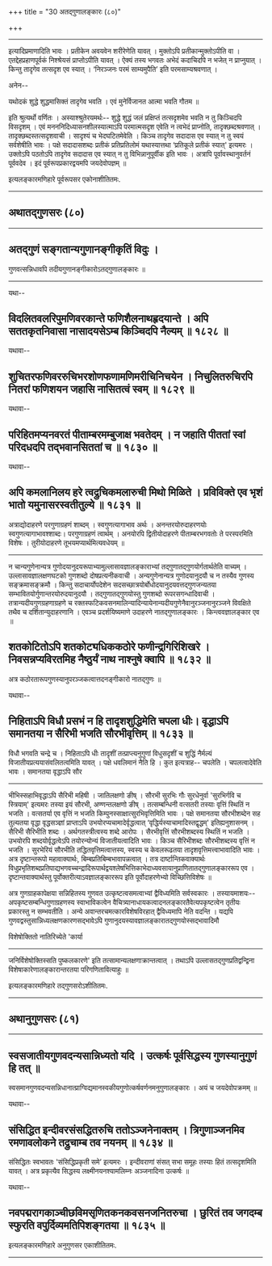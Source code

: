 +++
title = "30 अतद्गुणालङ्कारः (८०)"

+++


------------------------------------------------------------------------

इत्यादिप्रमाणादिति भावः । प्रतीकेन अवयवेन शरीरेणेति यावत् । मुक्तोऽपि
प्रतीकान्मुक्तोऽपीति वा । एतद्देहप्रहाणपूर्वकं निश्श्रेयसं प्राप्तोऽपीति
यावत् । ऐक्यं तस्य भगवतः अभेदं कदाचिदपि न भजेत् न प्राप्नुयात् । किन्तु
तादृगेव तत्सदृश एव स्यात् । ‘निरञ्जनः परमं साम्यमुपैति’ इति
परमसाम्यश्रवणात् ।

अनेन--

यथोदकं शुद्धे शुद्धमासिक्तं तादृगेव भवति ।
एवं मुनेर्विजानत आत्मा भवति गौतम ॥

इति श्रुत्यर्थो वर्णितः । अस्याश्श्रुतेरयमर्थः-- शुद्धे शुद्धं जलं
प्रक्षिप्तं तत्सदृशमेव भवति न तु किञ्चिदपि विसदृशम् । एवं
मनननिदिध्यासनशीलस्यात्माऽपि परमात्मसदृश एवेति न त्वभेदं प्राप्नोति,
तादृक्छब्दश्रवणात् । तादृक्छब्दस्तत्सदृशवाची । सादृश्यं च भेदघटितमेवेति
। किञ्च तादृगेव सदादास एव स्यात् न तु स्वयं सर्वशेषीति भावः । पक्षे
सदादासशब्दः प्रतीकं प्रतिप्रतिलोमं यथास्यात्तथा ‘प्रतिकूले प्रतीकं
स्यात्' इत्यमरः । उक्तोऽपि पठतोऽपि तादृगेव सदादास एव स्यात् न तु
विभिन्नानुपूर्वीक इति भावः । अत्रापि पूर्वावस्थानुवर्तनं पूर्ववदेव । इदं
पूर्वरूपप्रकारद्वयमपि जयदेवोपज्ञम् ॥

इत्यलङ्कारमणिहारे पूर्वरूपसर एकोनाशीतितमः.

------------------------------------------------------------------------



## अथातद्गुणसरः (८०)

------------------------------------------------------------------------



## अतद्गुणं सङ्गतान्यगुणानङ्गीकृतिं विदुः ।

गुणवत्सन्निधावपि तदीयगुणानङ्गीकारोऽतद्गुणालङ्कारः ॥

------------------------------------------------------------------------

यथा--



## विदलितवलरिपुमणिवरकान्ते फणिशैलनाथहृदयान्ते । अपि सततकृतनिवासा नासादयसेऽम्ब किञ्चिदपि नैल्यम् ॥ १८२८ ॥

यथावा--



## शुचितरफणिवररुचिभरशोणफणामणिमरीचिनिचयेन । निचुलितरुचिरपि नितरां फणिशयन जहासि नासितत्वं स्वम् ॥ १८२९ ॥

यथावा--



## परिहितमप्यनवरतं पीताम्बरमम्बुजाक्ष भवतेदम् । न जहाति पीततां स्वां परिदधदपि तद्भवानसिततां च ॥ १८३० ॥

यथावा--



## अपि कमलानिलय हरे त्वद्रुचिकमलारुची मिथो मिळिते । प्रविविक्ते एव भृशं भातो यमुनासरस्वतीतुल्ये ॥ १८३१ ॥

अत्राद्योदाहरणे परगुणाग्रहणं शाब्दम् । स्वगुणत्यागाभाव अर्थः ।
अनन्तरयोरुदाहरणयोः स्वगुणत्यागाभावश्शाब्दः। परगुणाग्रहणं त्वार्थम् ।
अनयोरपि द्वितीयोदाहरणे पीताम्बरभगवतोः ते परस्परमिति विशेषः ।
तुरीयोदाहरणे तूभयमप्यार्थमित्यवधेयम् ॥

------------------------------------------------------------------------

न चान्यगुणेनान्यत्र गुणोदयानुदयरूपाभ्यामुल्लासावज्ञालङ्काराभ्यां
तद्गुणातद्गुणयोर्गतार्थतेति वाच्यम् । उल्लासावज्ञालक्षणघटको गुणशब्दो
दोषप्रत्यनीकवाची । अन्यगुणेनान्यत्र गुणोदयानुदयौ च न तस्यैव गुणस्य
सङ्क्रमासङ्क्रमौ । किन्तु सदाचार्योपदेशेन
सदसच्छात्रयोर्बोधोदयानुदयवत्तद्गुणजन्यतया
सम्भावितयोर्गुणान्तरयोरुदयानुदयौ । तद्गुणातद्गुणयोस्तु गुणशब्दो
रूपरसगन्धादिवाची । तत्रान्यदीयगुणग्रहणाग्रहणे च
रक्तस्फटिकवसनमालिन्यादिन्यायेनान्यदीयगुणेनैवानुरञ्जनानुरञ्जने विवक्षिते
तथैव च दर्शितान्युदाहरणानि । एवञ्च प्रदर्शयिष्यमाणे उदाहरणे
नातद्गुणालङ्कारः । किन्त्ववज्ञालङ्कार एव ॥



## शतकोटितोऽपि शतकोट्यधिककठोरे फणीन्द्रगिरिशिखरे । निवसन्नप्यविरतमिह नैष्ठुर्यं नाथ नाश्नुषे क्वापि ॥ १८३२ ॥

अत्र कठोरतारूपगुणस्यानुपरञ्जकत्वात्तदनङ्गीकारो नातद्गुणः ॥

यथावा--



## निहिताऽपि विधौ प्रसभं न हि तादृशशुद्धिमेति चपला धीः। वृद्धाऽपि समानतया न सैरिभी भजति सौरभीवृत्तिम् ॥ १८३३ ॥

विधौ भगवति चन्द्रे च । निहिताऽपि धीः तादृशीं तत्प्राप्त्यनुगुणां
विधुसदृशीं च शुद्धिं नैर्मल्यं विजातीयप्रत्ययासंवलितत्वमिति यावत् ।
पक्षे धवलिमानं नैति हि । कुत इत्यत्राह-- चपलेति । चपलत्वादेवेति भावः ।
समानतया वृद्धाऽपि सौर

------------------------------------------------------------------------

भीभिस्सहाभिवृद्धाऽपि सैरिभी महिषी । जातिलक्षणो ङीष् । सौरभी सुरभिः गौः
सुरधेनुर्वा 'सुरभिर्गवि च स्त्रियाम्' इत्यमरः तस्या इयं सौरभी,
अण्णन्तलक्षणो ङीष् । तत्सम्बन्धिनी वत्सतरी तस्याः वृत्तिं स्थितिं न भजति
। वत्सतर्या एव वृत्तिं न भजति किम्पुनस्साक्षात्सुरभिवृत्तिमिति भावः ।
पक्षे समानतया सौरभीशब्देन सह तुल्यतया वृद्धा वृद्धसञ्ज्ञां प्राप्ताऽपि
उभयोरप्यचामादेर्वृद्धत्वात् ‘वृद्धिर्यस्याचामादिस्तद्वृद्धम्'
इतिह्यनुशासनम् । सैरिभी सैरिभीति शब्दः । अर्थगतस्त्रीत्वस्य शब्दे आरोपः
। सैरभीवृत्तिं सौरभीशब्दस्य स्थितिं न भजति । उभयोरपि
शब्दयोर्वृद्धत्वेऽपि तयोरन्योन्यं विजातीयत्वादिति भावः । किञ्च
सैरिभीशब्दः सौरभीशब्दस्य वृत्तिं न भजति । सुरभेरियं सौरभीति
तद्धितवृत्तिमत्वात्तस्य, स्वस्य च केवलरूढतया तादृशवृत्तिमत्त्वाभावादिति
भावः । अत्र दृष्टान्तरूपो महावाक्यार्थः, बिम्बप्रतिबिम्बभावापन्नत्वात् ।
तत्र दार्ष्टान्तिकवाक्यार्थः
विधुप्रभृतिशब्दप्रतिपाद्यभगवच्चन्द्रादिरूपार्थद्वयश्लेषभित्तिकाभेदाध्यवसायानुप्राणितातद्गुणालङ्काररूप
एव । दृष्टान्तवाक्यार्थस्तु पूर्वोक्तरीत्याऽवज्ञालङ्काररूप इति
पूर्वोदाहरणेभ्यो विच्छित्तिविशेषः ॥

अत्र गुणग्राहकापेक्षया सन्निहितस्य गुणवत उत्कृष्टत्वसमत्वाभ्यां
द्वैविध्यमिति सर्वस्वकारः । तस्यायमाशयः--अपकृष्टसम्बन्धिगुणाग्रहणस्य
स्वाभाविकत्वेन वैचित्र्यानाधायकत्वादनलङ्कारतैवेत्यपकृष्टत्वेन तृतीयः
प्रकारस्तु न सम्भवतीति । अन्ये अवान्तरचमत्कारविशेषविरहात् द्वैविध्यमापि
नेति वदन्ति । यद्यपि गुणवद्वस्तुसान्निध्यलक्षणकारणसद्भावेऽपि
गुणानुदयस्यावज्ञालङ्कारातद्गुणयोस्सद्भावादिमौ

विशेषोक्तितो नातिरिच्येते 'कार्या

------------------------------------------------------------------------

जनिर्विशेषोक्तिस्सति पुष्कलकारणे' इति तत्सामान्यलक्षणाक्रान्तत्वात् ।
तथाऽपि उल्लासतद्गुणप्रतिद्वन्द्विना विशेषाकारेणालङ्कारान्तरतया
परिगणितावित्याहुः ॥

इत्यलङ्कारमणिहारे तद्गुणसरोऽशीतितमः.

------------------------------------------------------------------------

## अथानुगुणसरः (८१)

------------------------------------------------------------------------





## स्वसजातीयगुणवदन्यसान्निध्यतो यदि । उत्कर्षः पूर्वसिद्धस्य गुणस्यानुगुणं हि तत् ॥

स्वसमानगुणवदन्यसन्निधानात्प्राग्विद्यमानस्वकीयगुणोत्कर्षवर्णनमनुगुणालङ्कारः
। अयं च जयदेवोपक्रमम् ॥

यथावा--



## संसिद्धित इन्दीवरसंसद्धितरुचि ततोऽञ्जनेनाक्तम् । त्रिगुणाञ्जनमिव रमणावलोकने तद्रुचाम्ब तव नयनम् ॥ १८३४ ॥

संसिद्धितः स्वभावतः 'संसिद्धिप्रकृती समे’ इत्यमरः । इन्दीवराणां संसत्
सभा समूहः तस्याः हितं तत्सदृशमिति यावत् । अत्र प्रकृत्यैव सिद्धस्य
लक्ष्मीनयनश्यामलिम्नः अञ्जनादिना उत्कर्षः ॥

यथावा--



## नवपद्मरागकाञ्चीछविमसृणितकनकवसनजनितरुचा । छुरितं तव जगदम्ब स्फुरति वपुर्दिव्यमतिपिशङ्गतया ॥ १८३५ ॥

इत्यलङ्कारमणिहारे अनुगुणसर एकाशीतितमः.

------------------------------------------------------------------------
